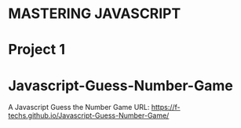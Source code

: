# MASTERING JAVASCRIPT
# Project 1
# Javascript-Guess-Number-Game
A Javascript Guess the Number Game
URL: https://f-techs.github.io/Javascript-Guess-Number-Game/
